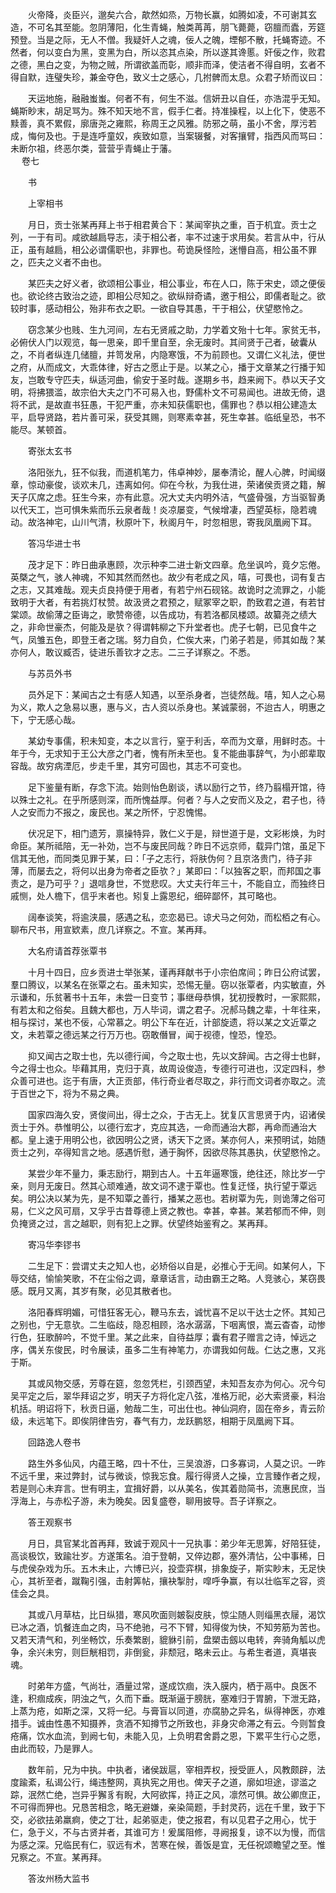 <!-- { "loadSidebar": true } -->
　　火帝降，炎臣兴，邈矣六合，歊然如烝，万物长赢，如腾如凌，不可谢其玄造，不可名其至能。忽阴薄阳，化生青蝇，触类苒苒，朋飞薨薨，窃膻而蠹，芳筵预登。当是之际，无人不僧。我疑奸人之魂，佞人之魄，堙郁不散，托蝇寄迹。不然者，何以变白为黑，变黑为白，所以恣其点染，所以遂其谗慝。奸佞之作，败君之德，黑白之变，为物之贼，所谓欲盖而彰，顺非而泽，使洁者不得自明，玄者不得自默，连璧失珍，兼金夺色，致义士之感心，几拊髀而太息。众君子矫而议曰：

　　天运地施，融融蚩蚩。何者不有，何生不滋。信妍丑以自任，亦浩混乎无知。蝇斯眇末，胡足骂为。殊不知天地不言，假手仁者。持准操程，以上化下，使恶不黩善，真不累假，廓唐尧之雍熙，称周王之风雅。防邪之萌，虽小不舍，厚污若成，悔何及也。于是连呼童奴，疾致如意，当案辍餐，对客攘臂，指西风而骂曰：未断尔祖，终恶尔类，营营乎青蝇止于藩。  
　 
卷七

　　书

　　上宰相书

　　月日，贡士张某再拜上书于相君黄合下：某闻宰执之重，百于机宜。贡士之列，一于有司。咸欲越扃导志，渎于相公者，率不过速于求用矣。若言从中，行从正，虽有越扃，相公必谓儒职也，非罪也。苟诡戾怪险，迷懵自高，相公虽不罪之，匹夫之义者不由也。

　　某匹夫之好义者，欲颂相公事业，相公事业，布在人口，陈于宋史，颂之便佞也。欲论终古致治之迹，即相公尽知之。欲纵辩奇谲，邀于相公，即儒者耻之。欲较时事，感动相公，殆非布衣之职。一欲自导其愚，干于相公，伏望愍怜之。

　　窃念某少也贱、生九河间，左右无贤戚之助，力学着文殆十七年。家贫无书，必俯伏人门以观览，每一思亲，即千里自至，余无废时。其间贤于己者，破囊从之，不肖者纵连几储膻，并笥发帛，内隐寒饿，不为前顾也。又谓仁义礼法，便世之府，从而成文，大乖体律，好古之愿止于是。以某之心，播于文章某之行播于知友，岂敢专守匹夫，纵适河曲，偷安于圣时哉。遂期乡书，趋来阙下。恭以天子文明，将拂猥滥，故宗伯大夫之门不可易入也，野儒朴文不可易闻也。进故无倚，退将不武，是故直书狂愚，干犯严重，亦未知获儒职也，儒罪也？恭以相公建造太平，启导贤路，若片善可采，获受其赐，则寒素幸甚，死生幸甚。临纸皇恐，书不能尽。某顿首。

　　寄张太玄书

　　洛阳张九，狂不似我，而道机笔力，伟卓神妙，屡奉清论，醒人心脾，时闻缀章，惊动豪俊，谈欢未几，违离如何。仰在今秋，为我仕进，荣诸侯贡贤之籍，解天子仄席之虑。狂生今来，亦有此意。况大丈夫内明外洁，气盛骨强，方当驱智勇以代天工，岂可惧朱紫而乐云泉者哉！炎凉屡变，气候增凄，西望英标，隐若魂动。故洛神宅，山川气清，秋原叶下，秋阁月午，时忽相思，寄我凤凰阙下耳。

　　答冯华进士书

　　茂才足下：昨日曲承惠顾，次示种李二进士新文四章。危坐讽吟，竟夕忘倦。英槩之气，骇人神魂，不知其然而然也。故少有老成之风，嘻，可畏也，词有复古之志，又其难哉。观夫贞良持便于用者，有若宁州石砚铭。故诡时之流罪之，小能致明于大者，有若挑灯杖赞。故汲贤之君预之，赋冢宰之职，酌致君之道，有若甘棠颂。故偷薄之臣诲之，歌赞帝德，以告成功，有若洛都凤楼颂。故纂尧之绩大之，非命世豪杰，何能及是欤？得谓韩柳之下升堂者也。虎子七朝，已见食牛之气，凤雏五色，即登王者之瑞。努力自负，伫俟大来，门弟子若是，师其如哉？某亦何人，敢议臧否，徒进乐善钦才之志。二三子详察之。不悉。

　　与苏员外书

　　员外足下：某闻古之士有感人知遇，以至杀身者，岂徒然哉。嘻，知人之心易为义，欺人之急易以惠，惠与义，古人资以杀身也。某诚蒙弱，不迨古人，明惠之下，宁无感心哉。

　　某幼专事儒，积未知变，本之以言行，窒于利舌，卒而为文章，用鲜时态。十年于今，无求知于王公大彦之门者，愧有所未至也。复不能曲事辞气，为小郎辈取容哉。故穷病湮厄，步走千里，其穷可固也，其志不可变也。

　　足下鉴量有断，存念下流。始则怡色剧谈，诱以励行之节，终乃翦榻开馆，待以殊士之礼。在乎所感则深，而所愧益厚。何者？与人之安而义及之，君子也，待人之安而力不报之，废民也。某之所怀，宁忍愧惕。

　　伏况足下，相门遗芳，禀操特异，敦仁义于是，辩世道于是，文彩彬焕，为时命臣。某所祗陪，无一补効，岂不与废民同哉？昨日不远京师，载异门馆，虽足下信其无他，而同类见罪于某，曰：「子之志行，将肤伪何？且京洛贵门，待子非薄，而屡去之，将何以出身为帝者之臣欤？」某即曰：「以独客之职，而邦国之事责之，是乃可乎？」退唁身世，不觉悲叹。大丈夫行年三十，不能自立，而独终日戚恻，处人檐下，信乎末者也。矧复上露恩纪，细碎鄙怀，其可略也。

　　阔奉谈笑，将逾浃晨，感遇之私，恋恋曷已。谅犬马之何効，而松栢之有心。聊布尺书，用宣欵素，庶几详察之。不宣。某再拜。

　　大名府请首荐张覃书

　　十月十四日，应乡贡进士举张某，谨再拜献书于小宗伯席间；昨日公府试罢，羣口腾议，以某名在张覃之右。虽未知实，恐惕无量。窃以张覃者，内实敏直，外示谦和，乐贫著书十五年，未尝一日变节；事继母恭惧，犹初授教时，一家熙熙，有若太和之俗矣。且魏大都也，万人毕词，谓之君子。况郝马魏之辈，十年往来，相与探讨，某也不佞，心常慕之。明公下车在近，计部旋遗，将以某之文近覃之文，未若覃之德远某之行万万也。窃敢僭冒，闻于视德，惶恐，惶恐。

　　抑又闻古之取士也，先以德行闻，今之取士也，先以文辞闻。古之得士也鲜，今之得士也众。毕藉其用，克归于真，故周设俊造，专德行可进也，汉定四科，参众善可进也。迄于有唐，大正贡部，伟行奇业者尽取之，非行而文词者亦取之。流于百世之下，将为不易之典。

　　国家四海久安，贤俊间出，得士之众，于古无上。犹复仄言思贤于内，诏诸侯贡士于外。恭惟明公，以德行宏才，克应其选，一命而通治大郡，再命而通治大都。皇上速于用明公也，欲因明公之贤，诱天下之贤。某亦何人，来预明试，始随贡士之列，卒得知言之地。感遇忻慰，通于胸怀，因欲尽陈其愚执，伏望愍怜之。

　　某尝少年不量力，秉志励行，期到古人。十五年逼寒饿，绝往还，除比岁一宁亲，则月无废日。然其心顽难通，故文词不逮于覃也。性复迂怪，执行望于覃远矣。明公决以某为先，是不知覃之善行，播某之恶也。若树覃为先，则诡薄之俗可易，仁义之风可扇，又孚乎古昔尊德上贤之教也。幸甚，幸甚。某若郁而不伸，则负掩贤之过，言之越职，则有犯上之罪。伏望终始鉴宥之。某再拜。

　　寄冯华李镠书

　　二生足下：尝谓丈夫之知人也，必矫俗以自是，必推心于无间。如某何人，下辱交结，愉愉笑歌，不在尘俗之调，章章话言，动由霸王之略。人竞骇心，某窃畏感。既月又离，其岁有聚，必见其散者也。

　　洛阳春辉明媚，可惜狂客无心，鞭马东去，诚忧喜不足以干达士之怀。其知己之别也，宁无意欤。二生临歧，隐忍相顾，洛水潺潺，下咽离恨，嵩云杳杳，动惨行色，狂歌醉吟，不觉千里。某之此来，自待益厚；囊有君子赠言之诗，悼远之序，偶关东俊民，时令展读，虽多二生有神笔力，亦谓我如何哉。仁达之惠，又兆于斯。

　　其或风物交感，芳尊在筵，忽忽凭栏，引颈西望，未知吾友亦为何心。况今句吴平定之后，翠华拜诏之岁，明天子方将化定八弦，准格万祀，必大索贤豪，料治机括。明诏将下，秋贡日逼，勉哉二生，可出仕也。神仙洞府，固在帝乡，青云阶级，未远笔下。即俟阴律告穷，春气有力，龙跃鹏怒，相期于凤凰阙下耳。

　　回路逸人卷书

　　路生外多仙风，内蕴王略，四十不仕，三吴浪游，口多寡词，人莫之识。一昨不远千里，来过弊封，试与微谈，惊我忘食。履行得贤人之操，立言臻作者之规，若是则心未弃言。世有明主，宜揖好爵，以从美名，俟其着勋简书，流惠民庶，当浮海上，与赤松子游，未为晚矣。因复盛卷，聊用披导。吾子详察之。

　　答王观察书

　　月日，具官某北首再拜，致诚于观风十一兄执事：弟少年无思筭，好陪狂徒，高谈极饮，致踰壮岁。方遂策名。洎于登朝，又倅边郡，塞外清怗，公中事稀，日与虎侯杂戏为乐。五木未止，六博已兴，投壶弈棋，排象旋子，斯实眇末，无足快心，其祈至者，蹴鞠引强，击射筭帖，攘袂掣肘，噑呼争赢，有以壮临军之容，资佳会之具。

　　其或八月草枯，比日纵猎，寒风吹面则皴裂皮肤，惊尘随人则缁黑衣屦，渴饮已冰之酒，饥餐连血之肉，马不绝驰，弓不下臂，知得俊为快，不知劳筋为苦也。又若天清气和，列坐畅饮，乐奏繁剧，貔貅引前，盘槊击劔以电转，奔骑角觚以虎争，余兴未穷，则巨觥相罚，非倒瓮，非颓冠，略未云止。与希生者道，真堪丧魂。

　　时弟年方盛，气尚壮，酒量过常，遂成饮痼，泆入膜内，栖于鬲中。良医不逢，积痼成疾，阴浊之气，久而下垂。既渐逼于膀胱，塞难归于胃腑，下泄无路，上蒸为疮，如斯之深，又将一纪。与膏盲以同道，亦腐胁之异名，纵得神医，亦难措手。诚由性愚不知摄养，贪酒不知撙节之所致也，非身灾命滞之有云。今则暂食疮痛，饮水血流，到阙七旬，未能入见，上负明君舍爵之恩，下累平生行心之愿，由此而较，乃是罪人。

　　数年前，兄为中执。中执者，诸侯跋扈，宰相弄权，授受匪人，风教颇辟，法度踰紊，私谒公行，绳违整网，真执宪之用也。俾天子之道，廓如坦途，谬滥之踪，泯然亡绝，岂异乎獬豸有睨，大阿欲挥，持正之风，凛然可惧。故公卿庶正，不可得而狎也。兄恳苦相念，略无避嫌，亲染简题，手封灵药，远在千里，致于下交，必欲抾弟羸痾，使之丁壮，起弟驱走，使之报君，有以见君子之用心，忧于仁，急于义，不与古贤并者，其谁可方！爰属阻修，寻阙报复，谅不以为慢，而信为感之深。兄临民有仁，驭远有术，苦寒在候，善饭是宜，无任祝颂瞻望之至。惟兄察之。不宣。某再拜。

　　答汝州杨大监书

